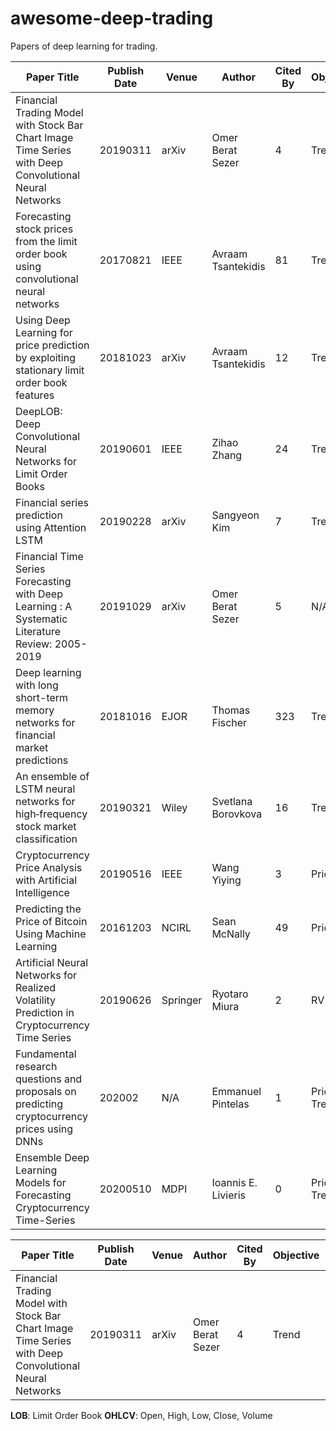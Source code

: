 # awesome-deep-trading

Papers of deep learning for trading.

| Paper Title                                                                                            | Publish Date | Venue    | Author              | Cited By | Objective     | Loss     | Models                       | Data    |
| ------------------------------------------------------------------------------------------------------ | ------------ | -------- | ------------------- | -------- | ------------- | -------- | ---------------------------- | ------- |
| Financial Trading Model with Stock Bar Chart Image Time Series with Deep Convolutional Neural Networks | 20190311     | arXiv    | Omer Berat Sezer    | 4        | Trend         | TODO     | CNN                          | OHLCV   |
| Forecasting stock prices from the limit order book using convolutional neural networks                 | 20170821     | IEEE     | Avraam Tsantekidis  | 81       | Trend         | TODO     | CNN                          | LOB     |
| Using Deep Learning for price prediction by exploiting stationary limit order book features            | 20181023     | arXiv    | Avraam Tsantekidis  | 12       | Trend         | TODO     | CNN+LSTM                     | LOB     |
| DeepLOB: Deep Convolutional Neural Networks for Limit Order Books                                      | 20190601     | IEEE     | Zihao Zhang         | 24       | Trend         | TODO     | CNN+LSTM                     | LOB     |
| Financial series prediction using Attention LSTM                                                       | 20190228     | arXiv    | Sangyeon Kim        | 7        | Trend         | TODO     | Attention <BR/> LSTM         | OHLCV   |
| Financial Time Series Forecasting with Deep Learning : A Systematic Literature Review: 2005-2019       | 20191029     | arXiv    | Omer Berat Sezer    | 5        | N/A           | TODO     | N/A                          | N/A     |
| Deep learning with long short-term memory networks for financial market predictions                    | 20181016     | EJOR     | Thomas Fischer      | 323      | Trend         | TODO     | LSTM                         | S&P 500 |
| An ensemble of LSTM neural networks for high‐frequency stock market classification                     | 20190321     | Wiley    | Svetlana Borovkova  | 16       | Trend         | TODO     | LSTM                         | OHLCV   |
| Cryptocurrency Price Analysis with Artificial Intelligence                                             | 20190516     | IEEE     | Wang Yiying         | 3        | Price         | TODO     | MLP,LSTM                     | OHLC    |
| Predicting the Price of Bitcoin Using Machine Learning                                                 | 20161203     | NCIRL    | Sean McNally        | 49       | Price         | TODO     | RNN, <BR/> LSTM, <BR/> ARIMA | OHLC    |
| Artificial Neural Networks for Realized Volatility Prediction in Cryptocurrency Time Series            | 20190626     | Springer | Ryotaro Miura       | 2        | RV            | TODO     | Ridge <BR/> Regression       | OHLCV   |
| Fundamental research questions and proposals on predicting cryptocurrency prices using DNNs            | 202002       | N/A      | Emmanuel Pintelas   | 1        | Price; Trend  | RMSE;ACC | CNN-LSTM, <BR/> CNN-BiLSTM   | N/A     |
| Ensemble Deep Learning Models for Forecasting Cryptocurrency Time-Series                               | 20200510     | MDPI     | Ioannis E. Livieris | 0        | Price ; Trend | RMSE;ACC | CNN-LSTM, <BR/> CNN-BiLSTM   | OHLCV   |

<table>
    <thead>
        <tr>
            <th> Paper Title </th>
            <th> Publish Date </th>
            <th> Venue </th>
            <th> Author </th>
            <th> Cited By </th>
            <th> Objective </th>
            <th> Loss </th>
            <th> Models </th>
            <th> Data </th>
        </tr>
    </thead>
    <tbody>
        <tr>
            <td> Financial Trading Model with Stock Bar Chart Image Time Series with Deep Convolutional Neural Networks </td>
            <td> 20190311 </td>
            <td> arXiv </td>
            <td> Omer Berat Sezer </td>
            <td> 4 </td>
            <td> Trend </td>
            <td> TODO </td>
            <td> CNN </td>
            <td> OHLCV </td>
        </tr>
    </tbody>
</table>

**LOB**: Limit Order Book **OHLCV**: Open, High, Low, Close, Volume

